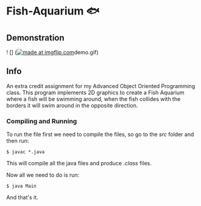 # Fish-Aquarium :fish:

## Demonstration 
! [] (<a href="https://imgflip.com/gif/2xyj9t"><img src="https://i.imgflip.com/2xyj9t.gif" title="made at imgflip.com"/></a>demo.gif)

## Info
An extra credit assignment for my Advanced Object Oriented Programming class. This program implements 2D graphics to create a Fish Aquarium where a fish will be swimming around, when the fish collides with the borders it will swim around in the opposite direction. 

### Compiling and Running

To run the file first we need to compile the files, so go to the *src* folder and then run:

`$ javac *.java`

This will compile all the java files and produce *.class* files.

Now all we need to do is run:

`$ java Main`

And that's it. 
